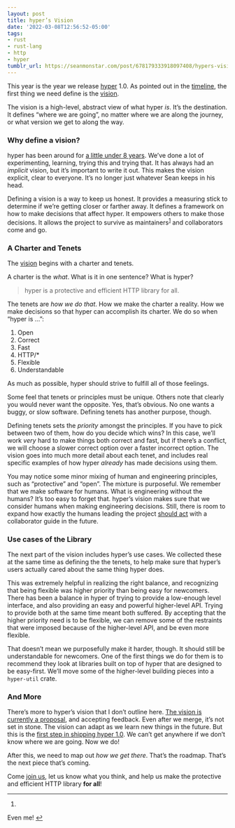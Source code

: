 ```yaml
---
layout: post
title: hyper’s Vision
date: '2022-03-08T12:56:52-05:00'
tags:
- rust
- rust-lang
- http
- hyper
tumblr_url: https://seanmonstar.com/post/678179333918097408/hypers-vision
---
```

This year is the year we release [hyper](https://hyper.rs) 1.0. As pointed out in the [timeline](https://seanmonstar.com/blog/hyper-10-timeline/), the first thing we need define is the [vision](https://github.com/hyperium/hyper/pull/2772).

The vision is a high-level, abstract view of what hyper _is_. It’s the destination. It defines “where we are going”, no matter where we are along the journey, or what version we get to along the way.

### Why define a vision?

hyper has been around for [a little under 8 years](https://github.com/hyperium/hyper/commit/886551681629de812a87555bb4ecd41515e4dee6). We’ve done a lot of experimenting, learning, trying this and trying that. It has always had an _implicit_ vision, but it’s important to write it out. This makes the vision explicit, clear to everyone. It’s no longer just whatever Sean keeps in his head.

Defining a vision is a way to keep us honest. It provides a measuring stick to determine if we’re getting closer or farther away. It defines a framework on how to make decisions that affect hyper. It empowers others to make those decisions. It allows the project to survive as maintainers<sup id="fnref:1"><a href="#fn:1" class="footnote-ref" role="doc-noteref">1</a></sup> and collaborators come and go.

### A Charter and Tenets

The [vision](https://github.com/hyperium/hyper/pull/2772) begins with a charter and tenets.

A charter is the _what_. What is it in one sentence? What is hyper?

> hyper is a protective and efficient HTTP library for all.

The tenets are _how we do that_. How we make the charter a reality. How we make decisions so that hyper can accomplish its charter. We do so when “hyper is …”:

1. Open
2. Correct
3. Fast
4. HTTP/\*
5. Flexible
6. Understandable

As much as possible, hyper should strive to fulfill all of those feelings.

Some feel that tenets or principles must be unique. Others note that clearly you would never want the opposite. Yes, that’s obvious. No one wants a buggy, or slow software. Defining tenets has another purpose, though.

Defining tenets sets the _priority_ amongst the principles. If you have to pick between two of them, how do you decide which wins? In this case, we’ll work _very_ hard to make things both correct and fast, but if there’s a conflict, we will choose a slower correct option over a faster incorrect option. The vision goes into much more detail about each tenet, and includes real specific examples of how hyper _already_ has made decisions using them.

You may notice some minor mixing of human and engineering principles, such as “protective” and “open”. The mixture is purposeful. We remember that we make software for humans. What is engineering without the humans? It’s too easy to forget that. hyper’s vision makes sure that we consider humans when making engineering decisions. Still, there is room to expand how exactly the humans leading the project [should act](https://github.com/hyperium/hyper/blob/master/docs/CODE_OF_CONDUCT.md) with a collaborator guide in the future.

### Use cases of the Library

The next part of the vision includes hyper’s use cases. We collected these at the same time as defining the the tenets, to help make sure that hyper’s users actually cared about the same thing hyper does.

This was extremely helpful in realizing the right balance, and recognizing that being flexible was higher priority than being easy for newcomers. There has been a balance in hyper of trying to provide a low-enough level interface, and also providing an easy and powerful higher-level API. Trying to provide both at the same time meant both suffered. By accepting that the higher priority need is to be flexible, we can remove some of the restraints that were imposed because of the higher-level API, and be even more flexible.

That doesn’t mean we purposefully make it harder, though. It should still be understandable for newcomers. One of the first things we do for them is to recommend they look at libraries built on top of hyper that are designed to be easy-first. We’ll move some of the higher-level building pieces into a `hyper-util` crate.

### And More

There’s more to hyper’s vision that I don’t outline here. [The vision is currently a proposal](https://github.com/hyperium/hyper/pull/2772), and accepting feedback. Even after we merge, it’s not set in stone. The vision can adapt as we learn new things in the future. But this is the [first step in shipping hyper 1.0](https://seanmonstar.com/blog/hyper-10-timeline/). We can’t get anywhere if we don’t know where we are going. Now we do!

After this, we need to map out _how we get there_. That’s the roadmap. That’s the next piece that’s coming.

Come [join us](https://github.com/hyperium/hyper/pull/2772), let us know what you think, and help us make the protective and efficient HTTP library **for all**!

* * *

1. 

Even me!&nbsp;[↩︎](#fnref:1)

